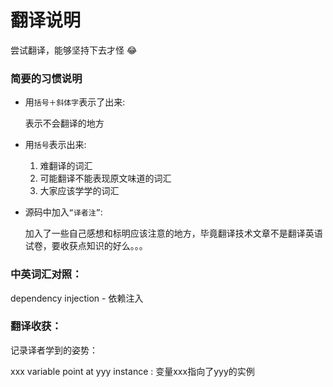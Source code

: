 # 翻译说明
尝试翻译，能够坚持下去才怪 😂

### 简要的习惯说明
- 用`括号＋斜体字`表示了出来: 

    表示不会翻译的地方

- 用`括号`表示出来: 
    1. 难翻译的词汇
    2. 可能翻译不能表现原文味道的词汇
    3. 大家应该学学的词汇

- 源码中加入`“译者注”`: 
    
    加入了一些自己感想和标明应该注意的地方，毕竟翻译技术文章不是翻译英语试卷，要收获点知识的好么。。。




### 中英词汇对照：

dependency injection - 依赖注入

### 翻译收获：
记录译者学到的姿势：

xxx variable point at yyy instance : 变量xxx指向了yyy的实例

